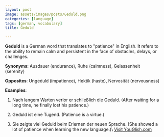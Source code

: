 ```yaml
---
layout: post
image: assets/images/posts/Geduld.png
categories: [language]
tags: [german, vocabulary]
title: Geduld

---
```


**Geduld** is a German word that translates to "patience" in English. It refers to the ability to remain calm and persistent in the face of obstacles, delays, or challenges.

**Synonyms**: Ausdauer (endurance), Ruhe (calmness), Gelassenheit (serenity)

**Opposites**: Ungeduld (impatience), Hektik (haste), Nervosität (nervousness)

**Examples**:

1. Nach langem Warten verlor er schließlich die Geduld. (After waiting for a long time, he finally lost his patience.)
   
2. Geduld ist eine Tugend. (Patience is a virtue.)

3. Sie zeigte viel Geduld beim Erlernen der neuen Sprache. (She showed a lot of patience when learning the new language.)\ <a id="yg-widget-0" class="youglish-widget" data-query="Geduld" data-lang="german" data-components="8412" data-auto-start="0" data-bkg-color="theme_light" data-title="How%20to%20pronounce%20Geduld%20in%20German"  rel="nofollow" href="https://youglish.com">Visit YouGlish.com</a><script async src="https://youglish.com/public/emb/widget.js" charset="utf-8"></script>
